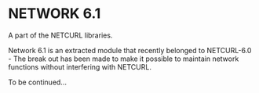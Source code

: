 # NETWORK 6.1

A part of the NETCURL libraries.

Network 6.1 is an extracted module that recently belonged to NETCURL-6.0 - The break out has been made to make it possible to maintain network functions without interfering with NETCURL.

To be continued...
